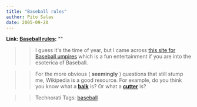 ```yaml
---
title: "Baseball rules"
author: Pito Salas
date: 2005-09-20
---
```


**Link: [Baseball rules](None):** ""


>>

>> I guess it's the time of year, but I came across [this site for Baseball
umpires](<http://www.macroweb.com/ibrules/>) which is a fun entertainment if
you are into the esoterica of Baseball.

>>

>> For the more obvious ( **seemingly** ) questions that still stump me,
Wikipedia is a good resource. For example, do you think you know what a
**[balk](<http://en.wikipedia.org/wiki/Balk>)** is? Or what a
**[cutter](<http://en.wikipedia.org/wiki/Cutter_%28baseball%29>)** is?

>>

>> Technorati Tags: [baseball](<http://www.technorati.com/tag/baseball>)


